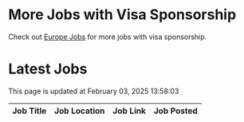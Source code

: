 # More Jobs with Visa Sponsorship

Check out [Europe Jobs](https://github.com/sureshparimi/europejobs#latest-jobs) for more jobs with visa sponsorship.

# Latest Jobs

This page is updated at February 03, 2025 13:58:03

| Job Title | Job Location | Job Link | Job Posted |
| --- | --- | --- | --- |

